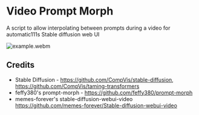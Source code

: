 # Video Prompt Morph
A script to allow interpolating between prompts during a video for automatic111s Stable diffusion web UI

![example.webm](https://imgur.com/a/wgV761H)

## Credits
- Stable Diffusion - https://github.com/CompVis/stable-diffusion, https://github.com/CompVis/taming-transformers
- feffy380's prompt-morph - https://github.com/feffy380/prompt-morph
- memes-forever's stable-diffusion-webui-video https://github.com/memes-forever/Stable-diffusion-webui-video
